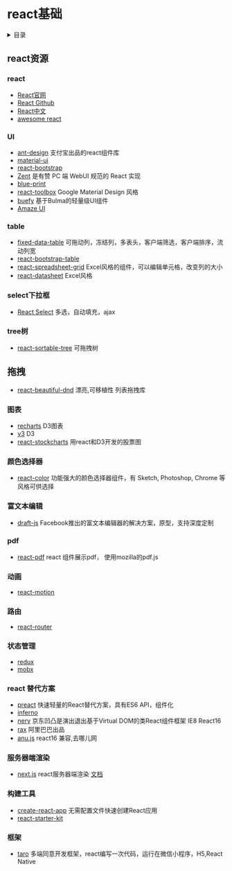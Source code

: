 # react基础

<details>
<summary>目录</summary>

* [`eact资源`](##eact资源)

</details>

## react资源

### react

* [React官网](https://reactjs.org/)
* [React Github](https://github.com/facebook/react)
* [React中文](https://zh-hans.reactjs.org/)
* [awesome react](https://github.com/enaqx/awesome-react)

### UI

* [ant-design](http://ant.design/) 支付宝出品的react组件库
* [material-ui](http://www.material-ui.com/#/)
* [react-bootstrap](http://react-bootstrap.github.io/)
* [Zent](https://github.com/youzan/zent) 是有赞 PC 端 WebUI 规范的 React 实现
* [blue-print](https://github.com/palantir/blueprint)
* [react-toolbox](https://github.com/react-toolbox/react-toolbox/) Google Material Design 风格
* [buefy](https://github.com/buefy/buefy/) 基于Bulma的轻量级UI组件
* [Amaze UI](http://amazeui.org/react/components/)

### table

* [fixed-data-table](http://facebook.github.io/fixed-data-table/example-object-data.html)  可拖动列，冻结列，多表头，客户端筛选，客户端排序，流动列宽
* [react-bootstrap-table](http://allenfang.github.io/react-bootstrap-table/example.html)
* [react-spreadsheet-grid](https://github.com/denisraslov/react-spreadsheet-grid) Excel风格的组件，可以编辑单元格，改变列的大小
* [react-datasheet](https://github.com/nadbm/react-datasheet) Excel风格

### select下拉框

* [React Select](https://github.com/JedWatson/react-select) 多选，自动填充，ajax

### tree树

* [react-sortable-tree](https://github.com/frontend-collective/react-sortable-tree) 可拖拽树

## 拖拽

* [react-beautiful-dnd](https://github.com/atlassian/react-beautiful-dnd) 漂亮,可移植性 列表拖拽库

### 图表

* [recharts](https://github.com/recharts/recharts) D3图表
* [v3](https://github.com/hshoff/vx) D3
* [react-stockcharts](https://github.com/rrag/react-stockcharts) 用react和D3开发的股票图

### 颜色选择器

* [react-color](https://github.com/casesandberg/react-color) 功能强大的颜色选择器组件，有 Sketch, Photoshop, Chrome 等风格可供选择

### 富文本编辑

* [draft-js](https://github.com/facebook/draft-js) Facebook推出的富文本编辑器的解决方案，原型，支持深度定制

### pdf

* [react-pdf](https://github.com/wojtekmaj/react-pdf) react
组件展示pdf， 使用mozilla的pdf.js

### 动画

* [react-motion](https://github.com/chenglou/react-motion)

### 路由

* [react-router](https://github.com/ReactTraining/react-router) 

### 状态管理

* [redux](https://github.com/reduxjs/redux)
* [mobx](https://github.com/mobxjs/mobx)

### react 替代方案

* [preact](https://github.com/developit/preact) 快速轻量的React替代方案，具有ES6 API，组件化
* [inferno](https://github.com/infernojs/inferno)
* [nerv](https://github.com/NervJS/nerv) 京东凹凸是演出退出基于Virtual DOM的类React组件框架 IE8 React16
* [rax](https://github.com/alibaba/rax) 阿里巴巴出品
* [anu.js](https://github.com/RubyLouvre/anu) react16 兼容,去哪儿网

### 服务器端渲染

* [next.js](https://github.com/zeit/next.js) react服务器端渲染  [文档](https://cn.mobx.js.org/)

### 构建工具

* [create-react-app](https://github.com/facebook/create-react-app) 无需配置文件快速创建React应用
* [react-starter-kit](https://github.com/kriasoft/react-starter-kit)

### 框架

* [taro](https://taro.aotu.io/) 多端同意开发框架，react编写一次代码，运行在微信小程序，H5,React Native
  